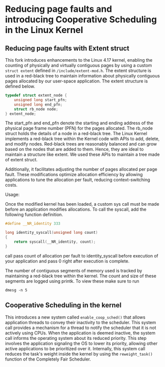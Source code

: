 # Reducing page faults and introducing Cooperative Scheduling in the Linux Kernel

## Reducing page faults with Extent struct
This fork introduces enhancements to the Linux 4.17 kernel, enabling the counting of physically and virtually contiguous pages by using a custom `struct extent` defined in `/include/extent-mod.h`. The extent structure is used in a red-black tree to maintain information about physically contiguous pages allocated by our user-space application. The extent structure is defined below.

``` C
typedef struct extent_node {
	unsigned long start_pfn;
	unsigned long end_pfn;
	struct rb_node node;
} extent_node;
```

The start_pfn and end_pfn denote the starting and ending address of the physical page frame number (PFN) for the pages allocated. The rb_node struct holds the details of a node in a red-black tree. The Linux Kernel implements a red-black tree within the Kernel code with APIs to add, delete, and modify nodes. Red-black trees are reasonably balanced and can grow based on the nodes that are added to them. Hence, they are ideal to maintain a structure like extent. We used these APIs to maintain a tree made of extent struct. 

Additionally, it facilitates adjusting the number of pages allocated per page fault. 
These modifications optimize allocation efficiency by allowing applications to tune the allocation per fault, reducing context-switching costs.

Usage:

Once the modified kernel has been loaded, a custom sys call must be made before an application modifies allocations.
To call the syscall, add the following function definition. 

``` C
#define __NR_identity 333

long identity_syscall(unsigned long count)
{
    return syscall(__NR_identity, count);
}
```

call pass count of allocation per fault to identity_syscall before execution of your application and pass 0 right after execution is complete.

The number of contiguous segments of memory used is tracked by maintaining a red-black tree within the kernel. The count and size of these segments are logged using printk. To view these make sure to run
```
dmesg -n 5
```

## Cooperative Scheduling in the kernel

This introduces a new system called `enable_coop_sched()`  that allows application threads to convey their inactivity to the scheduler. This system call provides a mechanism for a thread to notify the scheduler that it is not actively using CPUs. When the application is deemed inactive, the system call informs the operating system about its reduced priority. This step involves the application signaling the OS to lower its priority, allowing other active applications to be prioritized over it. Internally, this system call reduces the task's weight inside the kernel by using the `reweight_task()` function of the Completely Fair Scheduler. 


